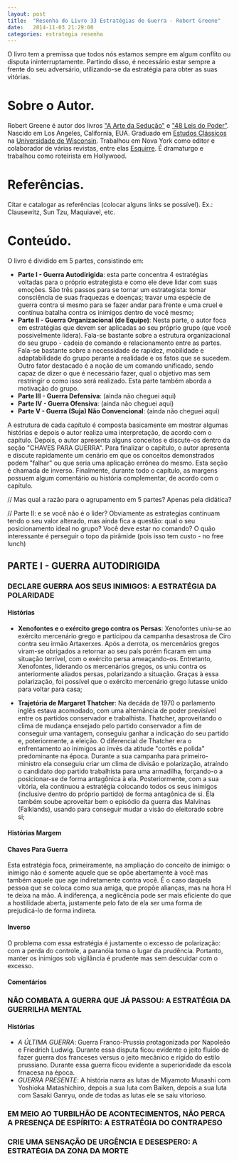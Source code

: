 ```yaml
---
layout: post
title:  "Resenha do Livro 33 Estratégias de Guerra - Robert Greene"
date:   2014-11-03 21:29:00
categories: estrategia resenha
---
```


O livro tem a premissa que todos nós estamos sempre em algum conflito ou disputa ininterruptamente. Partindo disso, é necessário estar sempre a frente do seu adversário, utilizando-se da estratégia para obter as suas vitórias.

# Sobre o Autor.

Robert Greene é autor dos livros ["A Arte da Sedução"](http://www.rocco.com.br/index.php/livro?cod=436 "Página do livro no site da editora") e ["48 Leis do Poder"](http://www.rocco.com.br/index.php/livro?cod=173 "Página do livro no site da editora"). Nascido em Los Angeles, California, EUA. Graduado em [Estudos Clássicos](http://classics.lss.wisc.edu/ "Departamento de Estudos Clássicos") na [Universidade de Wisconsin](http://www.wisc.edu/ "Website Universidade de Wisconsin"). Trabalhou em Nova York como editor e colaborador de várias revistas, entre elas [Esquirre](http://www.esquire.com/ "Website Revista Esquire"). É dramaturgo e trabalhou como roteirista em Hollywood.

# Referências.

Citar e catalogar as referências (colocar alguns links se possível). Ex.: Clausewitz, Sun Tzu, Maquiavel, etc.

# Conteúdo.

O livro é dividido em 5 partes, consistindo em:

* **Parte I - Guerra Autodirigida**: esta parte concentra 4 estratégias voltadas para o próprio estrategista e como ele deve lidar com suas emoções. São três passos para se tornar um estrategista: tomar consciência de suas fraquezas e doenças; travar uma espécie de guerra contra si mesmo para se fazer andar para frente e uma cruel e contínua batalha contra os inimigos dentro de você mesmo;
* **Parte II - Guerra Organizacional (de Equipe)**: Nesta parte, o autor foca em estratégias que devem ser aplicadas ao seu próprio grupo (que você possivelmente lidera). Fala-se bastante sobre a estrutura organizacional do seu grupo - cadeia de comando e relacionamento entre as partes. Fala-se bastante sobre a necessidade de rapidez, mobilidade e adaptabilidade do grupo perante a realidade e os fatos que se sucedem. Outro fator destacado é a noção de um comando unificado, sendo capaz de dizer o que é necessário fazer, qual o objetivo mas sem restringir o como isso será realizado. Esta parte também aborda a motivação do grupo.
* **Parte III - Guerra Defensiva**: (ainda não cheguei aqui)
* **Parte IV - Guerra Ofensiva**: (ainda não cheguei aqui)
* **Parte V - Guerra (Suja) Não Convencional**: (ainda não cheguei aqui)

A estrutura de cada capítulo é composta basicamente em mostrar algumas histórias e depois o autor realiza uma interpretação, de acordo com o capítulo. Depois, o autor apresenta alguns conceitos e discute-os dentro da seção "CHAVES PARA GUERRA". Para finalizar o capítulo, o autor apresenta e discute rapidamente um cenário em que os conceitos demonstrados podem "falhar" ou que seria uma aplicação errônea do mesmo. Esta seção é chamada de inverso. Finalmente, durante todo o capítulo, as margens possuem algum comentário ou história complementar, de acordo com o capítulo.

// Mas qual a razão para o agrupamento em 5 partes? Apenas pela didática?

// Parte II: e se você não é o lider? Obviamente as estrategias continuam tendo o seu valor alterado, mas ainda fica a questão: qual o seu posicionamento ideal no grupo? Você deve estar no comando? O quão interessante é perseguir o topo da pirâmide (pois isso tem custo - no free lunch)

## PARTE I - GUERRA AUTODIRIGIDA

### DECLARE GUERRA AOS SEUS INIMIGOS: A ESTRATÉGIA DA POLARIDADE

#### Histórias

* **Xenofontes e o exército grego contra os Persas**: Xenofontes uniu-se ao exército mercenário grego e participou da campanha desastrosa de Ciro contra seu irmão Artaxerxes. Após a derrota, os mercenários gregos viram-se obrigados a retornar ao seu país porém ficaram em uma situação terrível, com o exército persa ameaçando-os. Entretanto, Xenofontes, liderando os mercenários gregos, os uniu contra os anteriormente aliados persas, polarizando a situação. Graças à essa polarização, foi possível que o exército mercenário grego lutasse unido para voltar para casa;

* **Trajetória de Margaret Thatcher**: Na decáda de 1970 o parlamento inglês estava acomodado, com uma alternância de poder previsível entre os partidos conservador e trabalhista. Thatcher, aproveitando o clima de mudança ensejado pelo partido conservador a fim de conseguir uma vantagem, conseguiu ganhar a indicação do seu partido e, poteriormente, a eleição. O diferencial de Thatcher era o enfrentamento ao inimigos ao invés da atitude "cortês e polida" predominante na época. Durante a sua campanha para primeiro-ministro ela conseguiu criar um clima de divisão e polarização, atraíndo o candidato dop partido trabalhista para uma armadilha, forçando-o a posicionar-se de forma antagônica à ela. Posteriormente, com a sua vitória, ela continuou a estratégia colocando todos os seus inimigos (inclusive dentro do próprio partido) de forma antagônica de si. Ela também soube aproveitar bem o episódio da guerra das Malvinas (Falklands), usando para conseguir mudar a visão do eleitorado sobre si;

#### Histórias Margem

#### Chaves Para Guerra

Esta estratégia foca, primeiramente, na ampliação do conceito de inimigo: o inimigo não é somente aquele que se opõe abertamente à você mas também aquele que age indiretamente contra você. É o caso daquela pessoa que se coloca como sua amiga, que propõe alianças, mas na hora H te deixa na mão. A indiferença, a neglicência pode ser mais eficiente do que a hostilidade aberta, justamente pelo fato de ela ser uma forma de prejudicá-lo de forma indireta.

#### Inverso

O problema com essa estratégia é justamente o excesso de polarização: com a perda do controle, a paranóia toma o lugar da prudência. Portanto, manter os inimigos sob vigilância é prudente mas sem descuidar com o excesso.

#### Comentários

### NÃO COMBATA A GUERRA QUE JÁ PASSOU: A ESTRATÉGIA DA GUERRILHA MENTAL

#### Histórias
* *A ÚLTIMA GUERRA*: Guerra Franco-Prussia protagonizada por Napoleão e Friedrich Ludwig. Durante essa disputa ficou evidente o jeito fluído de fazer guerra dos franceses versus o jeito mecânico e rígido do estilo prussiano. Durante essa guerra ficou evidente a superioridade da escola frnacesa na época.
* *GUERRA PRESENTE*: A história narra as lutas de Miyamoto Musashi com Yoshioka Matashichiro, depois a sua luta com Baiken, depois a sua luta com Sasaki Ganryu, onde de todas as lutas ele se saiu vitorioso.

### EM MEIO AO TURBILHÃO DE ACONTECIMENTOS, NÃO PERCA A PRESENÇA DE ESPÍRITO: A ESTRATÉGIA DO CONTRAPESO

### CRIE UMA SENSAÇÃO DE URGÊNCIA E DESESPERO: A ESTRATÉGIA DA ZONA DA MORTE


<!-- Estrutura básica para resenha de cada capítulo -->
<!-- ## PARTE X - <NOME_PARTE> -->

<!-- ### <NOME_CAPÍTULO> -->

<!-- #### Histórias -->

<!-- #### Histórias Margem -->

<!-- #### Chaves Para Guerra -->

<!-- #### Inverso -->

<!-- #### Comentários -->
